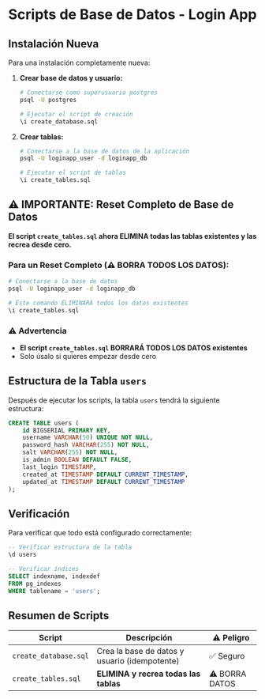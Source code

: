 # Scripts de Base de Datos - Login App

## Instalación Nueva

Para una instalación completamente nueva:

1. **Crear base de datos y usuario:**
   ```bash
   # Conectarse como superusuario postgres
   psql -U postgres
   
   # Ejecutar el script de creación
   \i create_database.sql
   ```

2. **Crear tablas:**
   ```bash
   # Conectarse a la base de datos de la aplicación
   psql -U loginapp_user -d loginapp_db
   
   # Ejecutar el script de tablas
   \i create_tables.sql
   ```

## ⚠️ IMPORTANTE: Reset Completo de Base de Datos

**El script `create_tables.sql` ahora ELIMINA todas las tablas existentes y las recrea desde cero.**

### Para un Reset Completo (⚠️ BORRA TODOS LOS DATOS):
```bash
# Conectarse a la base de datos
psql -U loginapp_user -d loginapp_db

# Este comando ELIMINARÁ todos los datos existentes
\i create_tables.sql
```

### ⚠️ Advertencia
- **El script `create_tables.sql` BORRARÁ TODOS LOS DATOS existentes**
- Solo úsalo si quieres empezar desde cero

## Estructura de la Tabla `users`

Después de ejecutar los scripts, la tabla `users` tendrá la siguiente estructura:

```sql
CREATE TABLE users (
    id BIGSERIAL PRIMARY KEY,
    username VARCHAR(50) UNIQUE NOT NULL,
    password_hash VARCHAR(255) NOT NULL,
    salt VARCHAR(255) NOT NULL,
    is_admin BOOLEAN DEFAULT FALSE,
    last_login TIMESTAMP,
    created_at TIMESTAMP DEFAULT CURRENT_TIMESTAMP,
    updated_at TIMESTAMP DEFAULT CURRENT_TIMESTAMP
);
```

## Verificación

Para verificar que todo está configurado correctamente:

```sql
-- Verificar estructura de la tabla
\d users

-- Verificar índices
SELECT indexname, indexdef 
FROM pg_indexes 
WHERE tablename = 'users';
```

## Resumen de Scripts

| Script | Descripción | ⚠️ Peligro |
|--------|-------------|-----------|
| `create_database.sql` | Crea la base de datos y usuario (idempotente) | ✅ Seguro |
| `create_tables.sql` | **ELIMINA y recrea todas las tablas** | ⚠️ BORRA DATOS | 